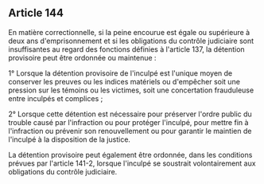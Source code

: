Article 144
----
En matière correctionnelle, si la peine encourue est égale ou supérieure à deux
ans d'emprisonnement et si les obligations du contrôle judiciaire sont
insuffisantes au regard des fonctions définies à l'article 137, la détention
provisoire peut être ordonnée ou maintenue :

1° Lorsque la détention provisoire de l'inculpé est l'unique moyen de conserver
les preuves ou les indices matériels ou d'empêcher soit une pression sur les
témoins ou les victimes, soit une concertation frauduleuse entre inculpés et
complices ;

2° Lorsque cette détention est nécessaire pour préserver l'ordre public du
trouble causé par l'infraction ou pour protéger l'inculpé, pour mettre fin à
l'infraction ou prévenir son renouvellement ou pour garantir le maintien de
l'inculpé à la disposition de la justice.

La détention provisoire peut également être ordonnée, dans les conditions
prévues par l'article 141-2, lorsque l'inculpé se soustrait volontairement aux
obligations du contrôle judiciaire.

